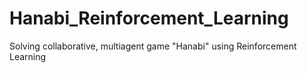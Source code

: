 # Hanabi_Reinforcement_Learning
Solving collaborative, multiagent game "Hanabi" using Reinforcement Learning
